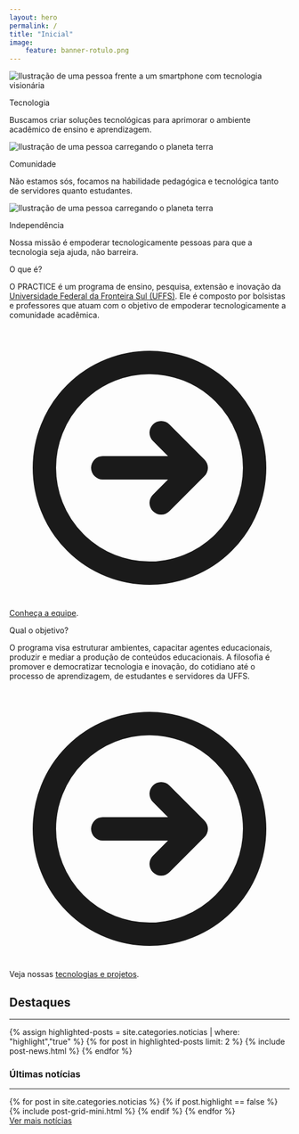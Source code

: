 ```yaml
---
layout: hero
permalink: /
title: "Inicial"
image:
    feature: banner-rotulo.png
---
```


<section class="fdb-block">
    <div class="container">
        <div class="row text-center justify-content-center mt-5">
            <div class="col-12 col-sm-4 col-xl-3 m-md-auto">
                <img src="/images/illustrations/undraw_visionary_technology.svg" class="h-36 mx-auto mb-8" title="Ilustração de uma pessoa frente a um smartphone com tecnologia visionária"/>
                <p class="font-light text-2xl">Tecnologia</p>
                <p class="text-sm">Buscamos criar soluções tecnológicas para aprimorar o ambiente acadêmico de ensino e aprendizagem.</p>
            </div>
            <div class="col-12 col-sm-4 col-xl-3 m-auto pt-4 pt-sm-0">
                <img src="/images/illustrations/undraw_the_world_is_mine.svg" class="h-40 mx-auto mb-4 " title="Ilustração de uma pessoa carregando o planeta terra"/>
                <p class="font-light text-2xl">Comunidade</p>
                <p class="text-sm">Não estamos sós, focamos na habilidade pedagógica e tecnológica tanto de servidores quanto estudantes.</p>
            </div>
            <div class="col-12 col-sm-4 col-xl-3 m-auto pt-4 pt-sm-0">
                <img src="/images/illustrations/undraw_powerful.svg" class="w-42 mx-auto mb-6" title="Ilustração de uma pessoa carregando o planeta terra"/>
                <p class="font-light text-2xl">Independência</p>
                <p class="text-sm">Nossa missão é empoderar tecnologicamente pessoas para que a tecnologia seja ajuda, não barreira.</p>
            </div>
        </div>
    </div>
</section>

<section class="text-gray-600 body-font">
    <div class="container mx-auto flex px-5 py-5 md:flex-row flex-col items-center">
        <div class="lg:max-w-lg lg:w-full md:w-1/2 w-5/6 mb-10 md:mb-0">
            <lottie-player src="https://assets6.lottiefiles.com/packages/lf20_yoatyllj.json" background="transparent" speed="1"  style="width: 100%; height: auto;" loop autoplay></lottie-player>
        </div>
        <div class="lg:flex-grow md:w-1/2 lg:pl-24 md:pl-16 flex flex-col md:items-start md:text-left items-center ">
            <p class="font-extralight text-3xl">O que é?</p>
            <p class="mb-8 leading-relaxed text-gray-600">
                O PRACTICE é um programa de ensino, pesquisa, extensão e inovação da <a href="https://www.uffs.edu.br">Universidade Federal da Fronteira Sul (UFFS)</a>. Ele é composto por bolsistas e professores que atuam com o objetivo de empoderar tecnologicamente a comunidade acadêmica.
            </p>
            <p class="text-sm text-gray-400">
                <svg xmlns="http://www.w3.org/2000/svg" class="h-6 w-6 inline-block" fill="none" viewBox="0 0 24 24" stroke="currentColor">
                    <path stroke-linecap="round" stroke-linejoin="round" stroke-width="2" d="M13 9l3 3m0 0l-3 3m3-3H8m13 0a9 9 0 11-18 0 9 9 0 0118 0z" />
                </svg>
                <a href="/equipe" class="text-gray-400 no-underline">Conheça a equipe</a>.
            </p>
        </div>
    </div>
</section>

<section class="text-gray-600 body-font">
    <div class="container mx-auto flex px-5 py-5 md:flex-row flex-col items-center">
        <div class="lg:flex-grow md:w-1/2 lg:pr-24 md:pr-16 flex flex-col md:items-start md:text-left mb-16 md:mb-0 items-center">
            <p class="font-extralight text-3xl">Qual o objetivo?</p>
            <p class="mb-8 leading-relaxed  text-gray-600">
                O programa visa estruturar ambientes, capacitar agentes educacionais, produzir e mediar a produção de conteúdos educacionais. A filosofia é promover e democratizar tecnologia e inovação, do cotidiano até o processo de aprendizagem, de estudantes e servidores da UFFS.
            </p>
            <p class="text-sm text-gray-400">
                <svg xmlns="http://www.w3.org/2000/svg" class="h-6 w-6 inline-block" fill="none" viewBox="0 0 24 24" stroke="currentColor">
                    <path stroke-linecap="round" stroke-linejoin="round" stroke-width="2" d="M13 9l3 3m0 0l-3 3m3-3H8m13 0a9 9 0 11-18 0 9 9 0 0118 0z" />
                </svg>
                Veja nossas <a href="/tecnologias" class="text-gray-400 no-underline">tecnologias e projetos</a>.
            </p>
        </div>
        <div class="lg:max-w-lg lg:w-full md:w-1/2 w-5/6">
            <lottie-player src="https://assets1.lottiefiles.com/packages/lf20_2n1snrke.json"  background="transparent"  speed="1"  style="width: 90%; height: auto;"  loop autoplay></lottie-player>
        </div>
    </div>
</section>


<h2 class="mt-10">Destaques</h2>
<hr />

<section class="text-gray-600 body-font overflow-hidden">
    <div class="py-8 mx-auto">
        <div class="flex flex-wrap -m-12">
            {% assign highlighted-posts = site.categories.noticias | where: "highlight","true" %}
            {% for post in highlighted-posts limit: 2 %}
            {% include post-news.html %}
            {% endfor %}
        </div>
    </div>
</section>

<h3 class="mt-24">Últimas notícias</h3>
<hr />

<section class="text-gray-600 body-font">
    <div class="py-2 mx-auto">
        <div class="flex flex-wrap -m-4">
            {% for post in site.categories.noticias %}
            {% if post.highlight == false %}
            {% include post-grid-mini.html %}
            {% endif %}
            {% endfor %}
        </div>
        <a href="/noticias" class="mt-4">Ver mais notícias</a>
    </div>
</section>